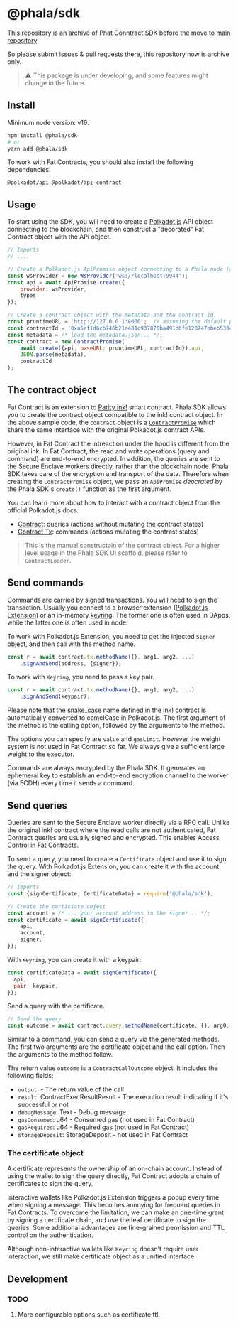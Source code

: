 # @phala/sdk

This repository is an archive of Phat Conntract SDK before the move to [main repository](https://github.com/Phala-Network/phala-blockchain/tree/master/frontend/packages/sdk)

So please submit issues & pull requests there, this repository now is archive only.


> ⚠️ This package is under developing, and some features might change in the future.

## Install

Minimum node version: v16.

```sh
npm install @phala/sdk
# or
yarn add @phala/sdk
```

To work with Fat Contracts, you should also install the following dependencies:

```
@polkadot/api @polkadot/api-contract
```

## Usage

To start using the SDK, you will need to create a [Polkadot.js](https://polkadot.js.org/docs/api/start/create) API object connecting to the blockchain, and then construct a "decorated" Fat Contract object with the API object.

```js
// Imports
// ....

// Create a Polkadot.js ApiPromise object connecting to a Phala node (assuming the default port).
const wsProvider = new WsProvider('ws://localhost:9944');
const api = await ApiPromise.create({
    provider: wsProvider,
    types
});

// Create a contract object with the metadata and the contract id.
const pruntimeURL = 'http://127.0.0.1:8000';  // assuming the default port
const contractId = '0xa5ef1d6cb746b21a481c937870ba491d6fe120747bbeb5304c17de132e8d0392';  // your contract id
const metadata = /* load the metadata.json... */;
const contract = new ContractPromise(
    await create({api, baseURL: pruntimeURL, contractId}).api,
    JSON.parse(metadata),
    contractId
);
```

## The contract object

Fat Contract is an extension to [Parity ink!](https://paritytech.github.io/ink-docs/) smart contract. Phala SDK allows you to create the contract object compatible to the ink! contract object. In the above sample code, the `contract` object is a [`ContractPromise`](https://polkadot.js.org/docs/api-contract/start/contract.read) which share the same interface with the original Polkadot.js contract APIs.

However, in Fat Contract the intreaction under the hood is different from the original ink. In Fat Contract, the read and write operations (query and command) are end-to-end encrypted. In addition, the queries are sent to the Secure Enclave workers directly, rather than the blockchain node. Phala SDK takes care of the encryption and transport of the data. Therefore when creating the `ContractPromise` object, we pass an `ApiPromise` _deocrated_ by the Phala SDK's `create()` function as the first argument.

You can learn more about how to interact with a contract object from the official Polkadot.js docs:

- [Contract](https://polkadot.js.org/docs/api-contract/start/contract.read): queries (actions without mutating the contract states)
- [Contract Tx](https://polkadot.js.org/docs/api-contract/start/contract.tx): commands (actions mutating the contrast states)

> This is the manual constructoin of the contract object. For a higher level usage in the Phala SDK UI scaffold, please refer to `ContractLoader`.

## Send commands

Commands are carried by signed transactions. You will need to sign the transaction. Usually you connect to a browser extension ([Polkadot.js Extension](https://polkadot.js.org/docs/extension)) or an in-memory [keyring](https://polkadot.js.org/docs/keyring). The former one is often used in DApps, while the latter one is often used in node.

To work with Polkadot.js Extension, you need to get the injected `Signer` object, and then call with the method name.

```js
const r = await contract.tx.methodName({}, arg1, arg2, ...)
    .signAndSend(address, {signer});
```

To work with `Keyring`, you need to pass a key pair.

```js
const r = await contract.tx.methodName({}, arg1, arg2, ...)
    .signAndSend(keypair);
```

Please note that the snake_case name defined in the ink! contract is automatically converted to camelCase in Polkadot.js. The first argument of the method is the calling option, followed by the arguments to the method.

The options you can specify are `value` and `gasLimit`. However the weight system is not used in Fat Contract so far. We always give a sufficient large weight to the executor.

Commands are always encrypted by the Phala SDK. It generates an ephemeral key to establish an end-to-end encryption channel to the worker (via ECDH) every time it sends a command.

## Send queries

Queries are sent to the Secure Enclave worker directly via a RPC call. Unlike the original ink! contract where the read calls are not authenticated, Fat Contract queries are usually signed and encrypted. This enables Access Control in Fat Contracts.

To send a query, you need to create a `Certificate` object and use it to sign the query. With Polkadot.js Extension, you can create it with the account and the signer object:

```js
// Imports
const {signCertificate, CertificateData} = require('@phala/sdk');

// Create the certiciate object
const account = /* ... your account address in the signer .. */;
const certificate = await signCertificate({
    api,
    account,
    signer,
});
```

With `Keyring`, you can create it with a keypair:

```js
const certificateData = await signCertificate({
  api,
  pair: keypair,
});
```

Send a query with the certificate.

```js
// Send the query
const outcome = await contract.query.methodName(certificate, {}, arg0, arg1, ...);
```

Similar to a command, you can send a query via the generated methods. The first two arguments are the certificate object and the call option. Then the arguments to the method follow.

The return value `outcome` is a `ContractCallOutcome` object. It includes the following fields:

- `output`: - The return value of the call
- `result`: ContractExecResultResult - The execution result indicating if it's successful or not
- `debugMessage`: Text - Debug message
- `gasConsumed`: u64 - Consumed gas (not used in Fat Contract)
- `gasRequired`: u64 - Required gas (not used in Fat Contract)
- `storageDeposit`: StorageDeposit - not used in Fat Contract

### The certificate object

A certificate represents the ownership of an on-chain account. Instead of using the wallet to sign the query directly, Fat Contract adopts a chain of certificates to sign the query.

Interactive wallets like Polkadot.js Extension triggers a popup every time when signing a message. This becomes annoying for frequent queries in Fat Contracts. To overcome the limitation, we can make an one-time grant by signing a certificate chain, and use the leaf certificate to sign the queries. Some additional advantages are fine-grained permission and TTL control on the authentication.

Although non-interactive wallets like `Keyring` doesn't require user interaction, we still make certificate object as a unified interface.

## Development

### TODO

1. More configurable options such as certificate ttl.
